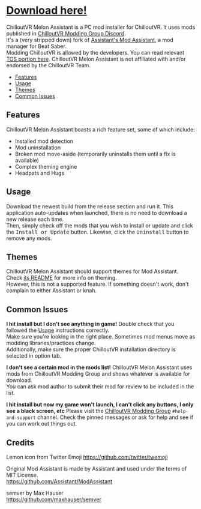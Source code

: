 # [Download here!](https://github.com/knah/CVRMelonAssistant/releases/latest)

ChilloutVR Melon Assistant is a PC mod installer for ChilloutVR. It uses mods published in [ChilloutVR Modding Group Discord](https://discord.gg/dndGPM3bxu).  
It's a (very stripped down) fork of [Assistant's Mod Assistant](https://github.com/Assistant/ModAssistant), a mod manager for Beat Saber.  
Modding ChilloutVR is allowed by the developers. You can read relevant [TOS portion here](https://docs.chilloutvr.net/official/legal/tos/#7-modding-our-games).
ChilloutVR Melon Assistant is not affiliated with and/or endorsed by the ChilloutVR Team.

* [Features](#Features)
* [Usage](#Usage)
* [Themes](#Themes)
* [Common Issues](#Common-Issues)

## Features

ChilloutVR Melon Assistant boasts a rich feature set, some of which include:
* Installed mod detection
* Mod uninstallation
* Broken mod move-aside (temporarily uninstalls them until a fix is available)
* Complex theming engine
* Headpats and Hugs

## Usage
Download the newest build from the release section and run it. This application auto-updates when launched, there is no need to download a new release each time.  
Then, simply check off the mods that you wish to install or update and click the <kbd>Install or Update</kbd> button. Likewise, click the <kbd>Uninstall</kbd> button to remove any mods.


## Themes
ChilloutVR Melon Assistant should support themes for Mod Assistant. Check [its README](https://github.com/Assistant/ModAssistant#themes) for more info on theming.  
However, this is not a supported feature. If something doesn't work, don't complain to either Assistant or knah.

## Common Issues
**I hit install but I don't see anything in game!**
  Double check that you followed the [Usage](#usage) instructions correctly.  
  Make sure you're looking in the right place. Sometimes mod menus move as modding libraries/practices change.  
  Additionally, make sure the proper ChilloutVR installation directory is selected in option tab.
  
**I don't see a certain mod in the mods list!**
  ChilloutVR Melon Assistant uses mods from ChilloutVR Modding Group and shows whatever is available for download.  
  You can ask mod author to submit their mod for review to be included in the list. 
  
**I hit install but now my game won't launch, I can't click any buttons, I only see a black screen, etc**
  Please visit the [ChilloutVR Modding Group](https://discord.gg/dndGPM3bxu) `#help-and-support` channel. Check the pinned messages or ask for help and see if you can work out things out.
  
## Credits
Lemon icon from Twitter Emoji
https://github.com/twitter/twemoji

Original Mod Assistant is made by Assistant and used under the terms of MIT License.  
https://github.com/Assistant/ModAssistant

semver by Max Hauser  
https://github.com/maxhauser/semver
